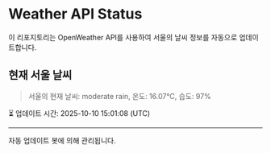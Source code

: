 
# Weather API Status

이 리포지토리는 OpenWeather API를 사용하여 서울의 날씨 정보를 자동으로 업데이트합니다.

## 현재 서울 날씨
> 서울의 현재 날씨: moderate rain, 온도: 16.07°C, 습도: 97%

⏳ 업데이트 시간: 2025-10-10 15:01:08 (UTC)

---
자동 업데이트 봇에 의해 관리됩니다.
